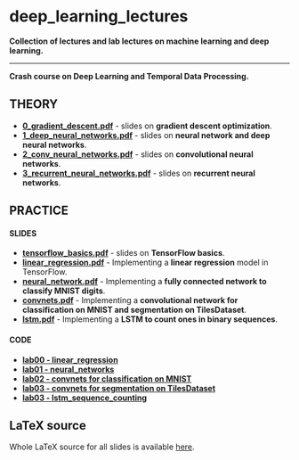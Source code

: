 # deep_learning_lectures

**Collection of lectures and lab lectures on machine learning and deep learning.**

---

**Crash course on Deep Learning and Temporal Data Processing.**
## THEORY
  - **[0_gradient_descent.pdf](https://github.com/ndrplz/deep_learning_lectures/tree/master/slides/main_gradient_descent.pdf)** - slides on **gradient descent optimization**.
  - **[1_deep_neural_networks.pdf](https://github.com/ndrplz/deep_learning_lectures/tree/master/slides/main_dnn.pdf)** -  slides on **neural network and deep neural networks**.
  - **[2_conv_neural_networks.pdf](https://github.com/ndrplz/deep_learning_lectures/tree/master/slides/main_cnn.pdf)** - slides on **convolutional neural networks**.
  - **[3_recurrent_neural_networks.pdf](https://github.com/ndrplz/deep_learning_lectures/tree/master/slides/main_rnn.pdf)** - slides on **recurrent neural networks**.

## PRACTICE

#### SLIDES
  - **[tensorflow_basics.pdf](https://github.com/ndrplz/deep_learning_lectures/blob/master/slides/tensorflow_00_intro.pdf)** - slides on **TensorFlow basics**.
  - **[linear_regression.pdf](https://github.com/ndrplz/deep_learning_lectures/blob/master/slides/tensorflow_00_regression.pdf)** - Implementing a **linear regression** model in TensorFlow.
  - **[neural_network.pdf](https://github.com/ndrplz/deep_learning_lectures/blob/master/slides/tensorflow_01_neural_nets.pdf)** - Implementing a **fully connected network to classify MNIST digits**.
  - **[convnets.pdf](https://github.com/ndrplz/deep_learning_lectures/blob/master/slides/tensorflow_02_convnets.pdf)** - Implementing a **convolutional network for classification on MNIST and segmentation on TilesDataset**.
  - [**lstm.pdf**](https://github.com/ndrplz/deep_learning_lectures/blob/master/slides/tensorflow_03_lstm.pdf) - Implementing a **LSTM to count ones in binary sequences**.

#### CODE
  - **[lab00 - linear_regression](https://github.com/ndrplz/deep_learning_lectures/blob/master/lab_code/lab_00_regression.py)**
  - **[lab01 - neural_networks](https://github.com/ndrplz/deep_learning_lectures/blob/master/lab_code/lab_01_neural_network.py)**
  - **[lab02 - convnets for classification on MNIST](https://github.com/ndrplz/deep_learning_lectures/blob/master/lab_code/lab_02_convnet_classification.py)**
  - **[lab03 - convnets for segmentation on TilesDataset](https://github.com/ndrplz/deep_learning_lectures/blob/master/lab_code/lab_03_convnet_segmentation.py)**
  - **[lab03 - lstm_sequence_counting](https://github.com/ndrplz/deep_learning_lectures/blob/master/lab_code/lab_04_lstm_sequence_counting.py)**

## LaTeX source
Whole LaTeX source for all slides is available [here](https://github.com/ndrplz/deep_learning_lectures/blob/master/slides).
 

